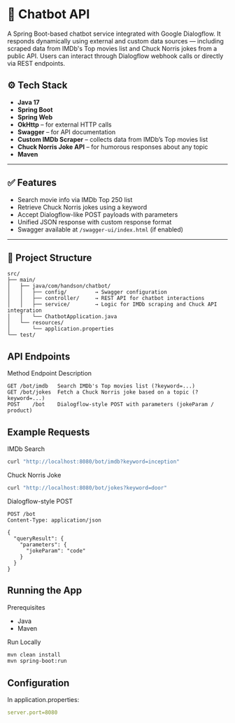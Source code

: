 # 🤖 Chatbot API

A Spring Boot-based chatbot service integrated with Google Dialogflow. It responds dynamically using external and custom data sources — including scraped data from IMDb's Top movies list and Chuck Norris jokes from a public API. Users can interact through Dialogflow webhook calls or directly via REST endpoints.
## ⚙️ Tech Stack

- **Java 17**
- **Spring Boot**
- **Spring Web**
- **OkHttp** – for external HTTP calls
- **Swagger** – for API documentation
- **Custom IMDb Scraper** – collects data from IMDb’s Top movies list
- **Chuck Norris Joke API** – for humorous responses about any topic
- **Maven**

---

## ✅ Features

- Search movie info via IMDb Top 250 list
- Retrieve Chuck Norris jokes using a keyword
- Accept Dialogflow-like POST payloads with parameters
- Unified JSON response with custom response format
- Swagger available at `/swagger-ui/index.html` (if enabled)

---

## 📁 Project Structure
```text
src/
├── main/
│   ├── java/com/handson/chatbot/
│   │   ├── config/         → Swagger configuration
│   │   ├── controller/     → REST API for chatbot interactions
│   │   ├── service/        → Logic for IMDb scraping and Chuck API integration
│   │   └── ChatbotApplication.java
│   └── resources/
│       └── application.properties
└── test/
```
## API Endpoints
Method	Endpoint	Description
```http
GET	/bot/imdb	Search IMDb's Top movies list (?keyword=...)
GET	/bot/jokes	Fetch a Chuck Norris joke based on a topic (?keyword=...)
POST	/bot	Dialogflow-style POST with parameters (jokeParam / product)
```
## Example Requests
IMDb Search
```bash
curl "http://localhost:8080/bot/imdb?keyword=inception"
```

Chuck Norris Joke
```bash
curl "http://localhost:8080/bot/jokes?keyword=door"
```
Dialogflow-style POST
```http
POST /bot
Content-Type: application/json

{
  "queryResult": {
    "parameters": {
      "jokeParam": "code"
    }
  }
}
```



## Running the App
Prerequisites
- Java
- Maven

Run Locally
```bash
mvn clean install
mvn spring-boot:run
```
## Configuration
In application.properties:
```Yaml
server.port=8080
```
